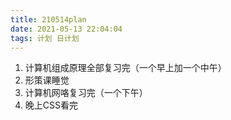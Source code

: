```yaml
---
title: 210514plan
date: 2021-05-13 22:04:04
tags: 计划 日计划
---
```


1. 计算机组成原理全部复习完（一个早上加一个中午）
2. 形策课睡觉
3. 计算机网咯复习完（一个下午）
4. 晚上CSS看完